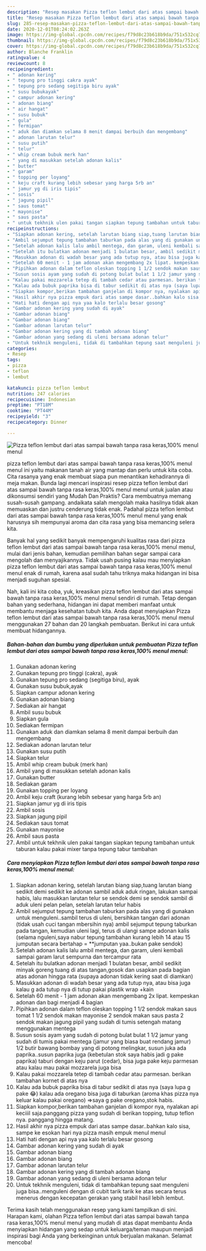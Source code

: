 ```yaml
---
description: "Resep masakan Pizza teflon lembut dari atas sampai bawah tanpa rasa keras,100% menul menul | Cara Mengolah Pizza teflon lembut dari atas sampai bawah tanpa rasa keras,100% menul menul Yang Lezat"
title: "Resep masakan Pizza teflon lembut dari atas sampai bawah tanpa rasa keras,100% menul menul | Cara Mengolah Pizza teflon lembut dari atas sampai bawah tanpa rasa keras,100% menul menul Yang Lezat"
slug: 285-resep-masakan-pizza-teflon-lembut-dari-atas-sampai-bawah-tanpa-rasa-keras-100-menul-menul-cara-mengolah-pizza-teflon-lembut-dari-atas-sampai-bawah-tanpa-rasa-keras-100-menul-menul-yang-lezat
date: 2020-12-01T08:24:02.263Z
image: https://img-global.cpcdn.com/recipes/f79d8c23b618b9da/751x532cq70/pizza-teflon-lembut-dari-atas-sampai-bawah-tanpa-rasa-keras100-menul-menul-foto-resep-utama.jpg
thumbnail: https://img-global.cpcdn.com/recipes/f79d8c23b618b9da/751x532cq70/pizza-teflon-lembut-dari-atas-sampai-bawah-tanpa-rasa-keras100-menul-menul-foto-resep-utama.jpg
cover: https://img-global.cpcdn.com/recipes/f79d8c23b618b9da/751x532cq70/pizza-teflon-lembut-dari-atas-sampai-bawah-tanpa-rasa-keras100-menul-menul-foto-resep-utama.jpg
author: Blanche Franklin
ratingvalue: 4
reviewcount: 8
recipeingredient:
- " adonan kering"
- " tepung pro tinggi cakra ayak"
- " tepung pro sedang segitiga biru ayak"
- " susu bubukayak"
- " campur adonan kering"
- " adonan biang"
- " air hangat"
- " susu bubuk"
- " gula"
- " fermipan"
- " aduk dan diamkan selama 8 menit dampai berbuih dan mengembang"
- " adonan larutan telur"
- " susu putih"
- " telur"
- " whip cream bubuk merk han"
- " yang di masukkan setelah adonan kalis"
- " butter"
- " garam"
- " topping per loyang"
- " keju craft kurang lebih sebesar yang harga 5rb an"
- " jamur yg di iris tipis"
- " sosis"
- " jagung pipil"
- " saus tomat"
- " mayonise"
- " saus pasta"
- " untuk tekhnik ulen pakai tangan siapkan tepung tambahan untuk taburan kalau pakai mixer tanpa tepung tabur tambahan"
recipeinstructions:
- "Siapkan adonan kering, setelah larutan biang siap,tuang larutan biang sedikit demi sedikit ke adonan sambil aduk aduk ringan, lakukan sampai habis, lalu masukkan larutan telur se sendok demi se sendok sambil di aduk uleni pelan pelan, setelah larutan telur habis"
- "Ambil sejumput tepung tambahan taburkan pada alas yang di gunakan untuk menguleni..sambil terus di uleni, bersihkan tangan dari adonan (tidak usah cuci tangan mbersihin nya) ambil sejumput tepung taburkan pada tangan, kemudian uleni lagi, terus di ulangi sampe adonan kalis (selama nguleni,saya nabur tepung tambahan kurang lebih 14 atau 15 jumputan secara bertahap = **jumputan yaa..bukan pake sendok)"
- "Setelah adonan kalis lalu ambil mentega, dan garam, uleni kembali sampai garam larut sempurna dan tercampur rata"
- "Setelah itu bulatkan adonan menjadi 1 bulatan besar, ambil sedikit minyak goreng tuang di atas tangan,gosok dan usapkan pada bagian atas adonan hingga rata (supaya adonan tidak kering saat di diamkan)"
- "Masukkan adonan di wadah besar yang ada tutup nya, atau bisa juga kalau g ada tutup nya di tutup pakai plastik wrap +kain"
- "Setelah 60 menit - 1 jam adonan akan mengembang 2x lipat. kempeskan adonan dan bagi menjadi 4 bagian"
- "Pipihkan adonan dalam teflon oleskan topping 1 1/2 sendok makan saus tomat 1 1/2 sendok makan mayonise 2 sendok makan saus pasta 2 sendok makan jagung pipil yang sudah di tumis setengah matang menggunakan mentega"
- "Susun sosis ayam yang sudah di potong bulat bulat 1 1/2 jamur yang sudah di tumis pakai mentega (jamur yang biasa buat rendang jamur) 1/2 butir bawang bombay yang di potong melingkar, susun juka ada paprika..susun paprika juga (kebetulan stok saya habis jadi g pake paprika) taburi dengan keju parut (cedar), bisa juga pake keju parmesan atau kalau mau pakai mozzarela juga bisa"
- "Kalau pakai mozzarela tetep di tambah cedar atau parmesan. berikan tambahan kornet di atas nya"
- "Kalau ada bubuk paprika bisa di tabur sedikit di atas nya (saya lupa g pake 😂) kalau ada oregano bisa juga di taburkan (aroma khas pizza nya keluar kalau pakai oregano) =&gt;saya g pake oregano,stok habis."
- "Siapkan kompor,berikan tambahan ganjelan di kompor nya, nyalakan api keciiil saja.panggang pizza yang sudah di berikan topping, tutup teflon nya. panggang hingga matang."
- "Hasil akhir nya pizza empuk dari atas sampe dasar..bahkan kalo sisa, sampe ke esokan hari nya pizza masih empuk menul menul"
- "Hati hati dengan api nya yaa kalo terlalu besar gosong"
- "Gambar adonan kering yang sudah di ayak"
- "Gambar adonan biang"
- "Gambar adonan biang"
- "Gambar adonan larutan telur"
- "Gambar adonan kering yang di tambah adonan biang"
- "Gambar adonan yang sedang di uleni bersama adonan telur"
- "Untuk tekhnik menguleni, tidak di tambahkan tepung saat menguleni juga bisa..menguleni dengan di cubit tarik tarik ke atas secara terus menerus dengan kecepatan gerakan yang stabil hasil lebih lembut."
categories:
- Resep
tags:
- pizza
- teflon
- lembut

katakunci: pizza teflon lembut 
nutrition: 247 calories
recipecuisine: Indonesian
preptime: "PT18M"
cooktime: "PT44M"
recipeyield: "3"
recipecategory: Dinner

---
```



![Pizza teflon lembut dari atas sampai bawah tanpa rasa keras,100% menul menul](https://img-global.cpcdn.com/recipes/f79d8c23b618b9da/751x532cq70/pizza-teflon-lembut-dari-atas-sampai-bawah-tanpa-rasa-keras100-menul-menul-foto-resep-utama.jpg)


pizza teflon lembut dari atas sampai bawah tanpa rasa keras,100% menul menul ini yaitu makanan tanah air yang mantap dan perlu untuk kita coba. Cita rasanya yang enak membuat siapa pun menantikan kehadirannya di meja makan.
Bunda lagi mencari inspirasi resep pizza teflon lembut dari atas sampai bawah tanpa rasa keras,100% menul menul untuk jualan atau dikonsumsi sendiri yang Mudah Dan Praktis? Cara membuatnya memang susah-susah gampang. andaikata salah mengolah maka hasilnya tidak akan memuaskan dan justru cenderung tidak enak. Padahal pizza teflon lembut dari atas sampai bawah tanpa rasa keras,100% menul menul yang enak harusnya sih mempunyai aroma dan cita rasa yang bisa memancing selera kita.



Banyak hal yang sedikit banyak mempengaruhi kualitas rasa dari pizza teflon lembut dari atas sampai bawah tanpa rasa keras,100% menul menul, mulai dari jenis bahan, kemudian pemilihan bahan segar sampai cara mengolah dan menyajikannya. Tidak usah pusing kalau mau menyiapkan pizza teflon lembut dari atas sampai bawah tanpa rasa keras,100% menul menul enak di rumah, karena asal sudah tahu triknya maka hidangan ini bisa menjadi suguhan spesial.


Nah, kali ini kita coba, yuk, kreasikan pizza teflon lembut dari atas sampai bawah tanpa rasa keras,100% menul menul sendiri di rumah. Tetap dengan bahan yang sederhana, hidangan ini dapat memberi manfaat untuk membantu menjaga kesehatan tubuh kita. Anda dapat menyiapkan Pizza teflon lembut dari atas sampai bawah tanpa rasa keras,100% menul menul menggunakan 27 bahan dan 20 langkah pembuatan. Berikut ini cara untuk membuat hidangannya.

<!--inarticleads1-->

##### Bahan-bahan dan bumbu yang diperlukan untuk pembuatan Pizza teflon lembut dari atas sampai bawah tanpa rasa keras,100% menul menul:

1. Gunakan  adonan kering
1. Gunakan  tepung pro tinggi (cakra), ayak
1. Gunakan  tepung pro sedang (segitiga biru), ayak
1. Gunakan  susu bubuk,ayak
1. Siapkan  campur adonan kering
1. Gunakan  adonan biang
1. Sediakan  air hangat
1. Ambil  susu bubuk
1. Siapkan  gula
1. Sediakan  fermipan
1. Gunakan  aduk dan diamkan selama 8 menit dampai berbuih dan mengembang
1. Sediakan  adonan larutan telur
1. Gunakan  susu putih
1. Siapkan  telur
1. Ambil  whip cream bubuk (merk han)
1. Ambil  yang di masukkan setelah adonan kalis
1. Gunakan  butter
1. Sediakan  garam
1. Gunakan  topping per loyang
1. Ambil  keju craft (kurang lebih sebesar yang harga 5rb an)
1. Siapkan  jamur yg di iris tipis
1. Ambil  sosis
1. Siapkan  jagung pipil
1. Sediakan  saus tomat
1. Gunakan  mayonise
1. Ambil  saus pasta
1. Ambil  untuk tekhnik ulen pakai tangan siapkan tepung tambahan untuk taburan kalau pakai mixer tanpa tepung tabur tambahan




<!--inarticleads2-->

##### Cara menyiapkan Pizza teflon lembut dari atas sampai bawah tanpa rasa keras,100% menul menul:

1. Siapkan adonan kering, setelah larutan biang siap,tuang larutan biang sedikit demi sedikit ke adonan sambil aduk aduk ringan, lakukan sampai habis, lalu masukkan larutan telur se sendok demi se sendok sambil di aduk uleni pelan pelan, setelah larutan telur habis
1. Ambil sejumput tepung tambahan taburkan pada alas yang di gunakan untuk menguleni..sambil terus di uleni, bersihkan tangan dari adonan (tidak usah cuci tangan mbersihin nya) ambil sejumput tepung taburkan pada tangan, kemudian uleni lagi, terus di ulangi sampe adonan kalis (selama nguleni,saya nabur tepung tambahan kurang lebih 14 atau 15 jumputan secara bertahap = **jumputan yaa..bukan pake sendok)
1. Setelah adonan kalis lalu ambil mentega, dan garam, uleni kembali sampai garam larut sempurna dan tercampur rata
1. Setelah itu bulatkan adonan menjadi 1 bulatan besar, ambil sedikit minyak goreng tuang di atas tangan,gosok dan usapkan pada bagian atas adonan hingga rata (supaya adonan tidak kering saat di diamkan)
1. Masukkan adonan di wadah besar yang ada tutup nya, atau bisa juga kalau g ada tutup nya di tutup pakai plastik wrap +kain
1. Setelah 60 menit - 1 jam adonan akan mengembang 2x lipat. kempeskan adonan dan bagi menjadi 4 bagian
1. Pipihkan adonan dalam teflon oleskan topping 1 1/2 sendok makan saus tomat 1 1/2 sendok makan mayonise 2 sendok makan saus pasta 2 sendok makan jagung pipil yang sudah di tumis setengah matang menggunakan mentega
1. Susun sosis ayam yang sudah di potong bulat bulat 1 1/2 jamur yang sudah di tumis pakai mentega (jamur yang biasa buat rendang jamur) 1/2 butir bawang bombay yang di potong melingkar, susun juka ada paprika..susun paprika juga (kebetulan stok saya habis jadi g pake paprika) taburi dengan keju parut (cedar), bisa juga pake keju parmesan atau kalau mau pakai mozzarela juga bisa
1. Kalau pakai mozzarela tetep di tambah cedar atau parmesan. berikan tambahan kornet di atas nya
1. Kalau ada bubuk paprika bisa di tabur sedikit di atas nya (saya lupa g pake 😂) kalau ada oregano bisa juga di taburkan (aroma khas pizza nya keluar kalau pakai oregano) =&gt;saya g pake oregano,stok habis.
1. Siapkan kompor,berikan tambahan ganjelan di kompor nya, nyalakan api keciiil saja.panggang pizza yang sudah di berikan topping, tutup teflon nya. panggang hingga matang.
1. Hasil akhir nya pizza empuk dari atas sampe dasar..bahkan kalo sisa, sampe ke esokan hari nya pizza masih empuk menul menul
1. Hati hati dengan api nya yaa kalo terlalu besar gosong
1. Gambar adonan kering yang sudah di ayak
1. Gambar adonan biang
1. Gambar adonan biang
1. Gambar adonan larutan telur
1. Gambar adonan kering yang di tambah adonan biang
1. Gambar adonan yang sedang di uleni bersama adonan telur
1. Untuk tekhnik menguleni, tidak di tambahkan tepung saat menguleni juga bisa..menguleni dengan di cubit tarik tarik ke atas secara terus menerus dengan kecepatan gerakan yang stabil hasil lebih lembut.




Terima kasih telah menggunakan resep yang kami tampilkan di sini. Harapan kami, olahan Pizza teflon lembut dari atas sampai bawah tanpa rasa keras,100% menul menul yang mudah di atas dapat membantu Anda menyiapkan hidangan yang sedap untuk keluarga/teman maupun menjadi inspirasi bagi Anda yang berkeinginan untuk berjualan makanan. Selamat mencoba!

